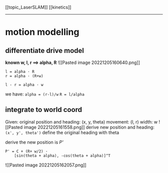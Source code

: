 [[topic_LaserSLAM]]
[[kinetics]]
****
# motion modelling
## differentiate drive model
**known w, l, r ==> alpha, R**
![[Pasted image 20221205160640.png]]
```
l = alpha · R
r = alpha · (R+w)

l - r = alpha · w
```
we have:
	`alpha = (r-l)/w`
	`R = l/alpha`

## integrate to world coord
Given: 
	original position and heading: (x, y, theta)
	movement: (l, r)
	width: w
![[Pasted image 20221205161558.png]]
derive new position and heading: `(x', y', theta')`
define the original heading with theta

derive the new position is _P'_
```
P' = C + (R+ w/2) · 
	[sin(theta + alpha), -cos(theta + alpha)]^T
```
![[Pasted image 20221205162057.png]]

